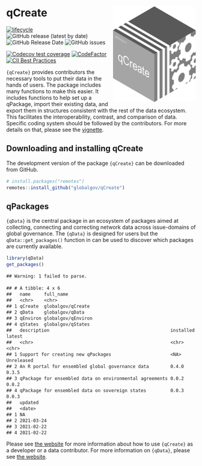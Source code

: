 
# qCreate <img src="inst/qCreateLogo.png" align="right" width="220"/>

<!-- badges: start -->

[![lifecycle](https://img.shields.io/badge/lifecycle-experimental-orange.svg)](https://www.tidyverse.org/lifecycle/#experimental)
![GitHub release (latest by
date)](https://img.shields.io/github/v/release/globalgov/qCreate)
![GitHub Release
Date](https://img.shields.io/github/release-date/globalgov/qCreate)
![GitHub
issues](https://img.shields.io/github/issues-raw/globalgov/qCreate)
<!-- [![HitCount](http://hits.dwyl.com/globalgov/qData.svg)](http://hits.dwyl.com/globalgov/qData) -->
[![Codecov test
coverage](https://codecov.io/gh/globalgov/qCreate/branch/main/graph/badge.svg)](https://codecov.io/gh/globalgov/qCreate?branch=main)
[![CodeFactor](https://www.codefactor.io/repository/github/globalgov/qCreate/badge)](https://www.codefactor.io/repository/github/globalgov/qCreate)
[![CII Best
Practices](https://bestpractices.coreinfrastructure.org/projects/4562/badge)](https://bestpractices.coreinfrastructure.org/projects/4562)
<!-- ![GitHub All Releases](https://img.shields.io/github/downloads/jhollway/roctopus/total) -->
<!-- badges: end -->

`{qCreate}` provides contributors the necessary tools to put their data
in the hands of users. The package includes many functions to make this
easier. It includes functions to help set up a qPackage, import their
existing data, and export them in structures consistent with the rest of
the data ecosystem. This facilitates the interoperability, contrast, and
comparison of data. Specific coding system should be followed by the
contributors. For more details on that, please see the
[vignette](https://globalgov.github.io/qCreate/articles/developer.html).

## Downloading and installing qCreate

The development version of the package `{qCreate}` can be downloaded
from GitHub.

``` r
# install.packages("remotes")
remotes::install_github("globalgov/qCreate")
```

## qPackages

`{qData}` is the central package in an ecosystem of packages aimed at
collecting, connecting and correcting network data across issue-domains
of global governance. The `{qData}` is designed for users but the
`qData::get_packages()` function in can be used to discover which
packages are currently available.

``` r
library(qData)
get_packages()
```

    ## Warning: 1 failed to parse.

    ## # A tibble: 4 x 6
    ##   name     full_name         
    ##   <chr>    <chr>             
    ## 1 qCreate  globalgov/qCreate 
    ## 2 qData    globalgov/qData   
    ## 3 qEnviron globalgov/qEnviron
    ## 4 qStates  globalgov/qStates 
    ##   description                                             installed latest    
    ##   <chr>                                                   <chr>     <chr>     
    ## 1 Support for creating new qPackages                      <NA>      Unreleased
    ## 2 An R portal for ensembled global governance data        0.4.0     0.3.5     
    ## 3 qPackage for ensembled data on environmental agreements 0.0.2     0.0.2     
    ## 4 qPackage for ensembled data on sovereign states         0.0.3     0.0.3     
    ##   updated   
    ##   <date>    
    ## 1 NA        
    ## 2 2021-03-24
    ## 3 2021-02-22
    ## 4 2021-02-22

Please see [the website](https://globalgov.github.io/qCreate/) for more
information about how to use `{qCreate}` as a developer or a data
contributor. For more information on `{qData}`, please see [the
website](https://globalgov.github.io/qData/).
